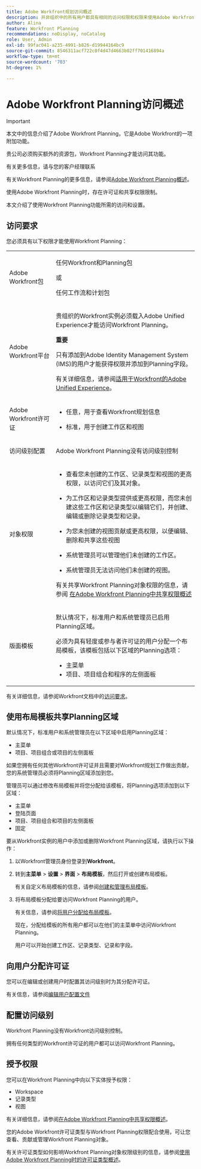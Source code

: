 ```yaml
---
title: Adobe Workfront规划访问概述
description: 并非组织中的所有用户都具有相同的访问权限和权限来使用Adobe Workfront Planning。 本文介绍了用户使用Adobe Workfront Planning功能时可能拥有的访问权限和权限。
author: Alina
feature: Workfront Planning
recommendations: noDisplay, noCatalog
role: User, Admin
exl-id: 99fac041-a235-4991-b826-d19944164bc9
source-git-commit: 8546311acf722c0f4d47d4663b02ff701416894a
workflow-type: tm+mt
source-wordcount: '703'
ht-degree: 1%

---
```



# Adobe Workfront Planning访问概述

<!--leave the global record type reference in yellow till Jan 2026-->

<!--do not use the snippet for IMPORTANT , as it links to this article-->

<!--<span class="preview">The highlighted information on this page refers to functionality not yet generally available. It is available only in the Preview environment for all customers. After the monthly releases to Production, the same features are also available in the Production environment for customers who enabled fast releases. </span>   

<span class="preview">For information about fast releases, see [Enable or disable fast releases for your organization](/help/quicksilver/administration-and-setup/set-up-workfront/configure-system-defaults/enable-fast-release-process.md). </span>-->

>[!IMPORTANT]
>
>本文中的信息介绍了Adobe Workfront Planning，它是Adobe Workfront的一项附加功能。
>
>贵公司必须购买额外的资源包，Workfront Planning才能访问其功能。
>
>有关更多信息，请与您的客户经理联系
>
>有关Workfront Planning的更多信息，请参阅[Adobe Workfront Planning概述](/help/quicksilver/planning/general/planning-overview.md)。

使用Adobe Workfront Planning时，存在许可证和共享权限限制。

本文介绍了使用Workfront Planning功能所需的访问和设置。

## 访问要求

<!--do not collapse the access requirements below - this is the main article about Access overview-->

<!--*********ensure that the link ^^^^^^^^below^^^^^^^^ to Workfront Pricing and Packaging now also includes information about Workfront Planning. If not, talk with Lauren S.***************-->

您必须具有以下权限才能使用Workfront Planning：

<table style="table-layout:auto">
 <col>
 </col>
 <col>
 </col>
 <tbody>
    <tr>
 <tr>
   <td role="rowheader"><p>Adobe Workfront包</p></td>
   <td>
   <p>任何Workfront和Planning包</p>
   <p>或</p>
   <p>任何工作流和计划包</p>
   <!--<p><b>NOTE</b></p>
<p><span class="preview">For access to global record types:</span></p>
<ul><li><p><span class="preview">Any Workfront package and a Planning Plus package</span></p></li>
<p>Or</p>
<li><p><span class="preview">Workflow and Planning Prime and Ultimate packages</span></p></li></ul>--> </td>
<tr>
   <td role="rowheader"><p>Adobe Workfront平台</p></td>
   <td>
   <p>贵组织的Workfront实例必须载入Adobe Unified Experience才能访问Workfront Planning。</p>
   <p><b>重要</b></p>
   <p>只有添加到Adobe Identity Management System (IMS)的用户才能获得权限并添加到Planning字段。</p>
   <p>有关详细信息，请参阅<a href="/help/quicksilver/workfront-basics/navigate-workfront/workfront-navigation/adobe-unified-experience.md">适用于Workfront的Adobe Unified Experience</a>。 </p>
   </td>
  </tr>
  </tr>
  <tr>
   <td role="rowheader"><p>Adobe Workfront许可证</p></td>
   <td>
   <ul><li><p>任意，用于查看Workfront规划信息</p></li>
   <li><p>标准，用于创建工作区和视图</p></li></ul>
    </td>
  </tr>
  <tr>
   <td role="rowheader"><p>访问级别配置</p></td>
   <td> <p>Adobe Workfront Planning没有访问级别控制</p>  
</td>
  </tr>
<tr>
   <td role="rowheader"><p>对象权限</p></td>
   <td>
   <ul>
   <li><p>查看您未创建的工作区、记录类型和视图的更高权限，以访问它们及其对象。</p></li>
   <li><p>为工作区和记录类型提供或更高权限，而您未创建这些工作区和记录类型以编辑它们，并创建、编辑或删除记录类型和记录。</p></li>
   <li><p>为您未创建的视图贡献或更高权限，以便编辑、删除和共享这些视图</p>
   </li>
    <li><p>系统管理员可以管理他们未创建的工作区。 </p></li>
    <li><p>系统管理员无法访问他们未创建的视图。 </p></li></ul>
   <p>有关共享Workfront Planning对象权限的信息，请参阅  
   <a href="/help/quicksilver/planning/access/sharing-permissions-overview.md">在Adobe Workfront Planning中共享权限概述</a> 
  </td>
  </tr>
<tr>
   <td role="rowheader"><p>版面模板</p></td>
   <td> 
<p>默认情况下，标准用户和系统管理员已启用Planning区域。</p>
<p> 必须为具有轻度或参与者许可证的用户分配一个布局模板，该模板包括以下区域的Planning选项：</p>
   <ul><li>主菜单</li>
   <li>项目、项目组合和程序的左侧面板</li>
   </ul>   
</td>
  </tr>
 </tbody>
</table>

有关详细信息，请参阅Workfront文档中的[访问要求](/help/quicksilver/administration-and-setup/add-users/access-levels-and-object-permissions/access-level-requirements-in-documentation.md)。


## 使用布局模板共享Planning区域

<!--First, contact your account manager to obtain access to the current Workfront Planning program.-->

默认情况下，标准用户和系统管理员在以下区域中启用Planning区域：

* 主菜单
* 项目、项目组合或项目的左侧面板

如果您拥有任何其他Workfront许可证并且需要对Workfront规划工作做出贡献，您的系统管理员必须将Planning区域添加到您。

管理员可以通过修改布局模板并将您分配给该模板，将Planning选项添加到以下区域：

* 主菜单
* 登陆页面
* 项目、项目组合和项目的左侧面板
* 固定

要从Workfront实例的用户中添加或删除Workfront Planning区域，请执行以下操作：

1. 以Workfront管理员身份登录到&#x200B;**Workfront**。

1. 转到&#x200B;**主菜单** > **设置** > **界面** > **布局模板**，然后打开或创建布局模板。

   有关自定义布局模板的信息，请参阅[创建和管理布局模板](/help/quicksilver/administration-and-setup/customize-workfront/use-layout-templates/create-and-manage-layout-templates.md)。

1. 将布局模板分配给要访问Workfront Planning的用户。

   有关信息，请参阅[将用户分配给布局模板](/help/quicksilver/administration-and-setup/customize-workfront/use-layout-templates/assign-users-to-layout-template.md)。

   现在，分配给模板的所有用户都可以在他们的主菜单中访问Workfront Planning。

   用户可以开始创建工作区、记录类型、记录和字段。

## 向用户分配许可证

您可以在编辑或创建用户时配置其访问级别时为其分配许可证。

有关信息，请参阅[编辑用户配置文件](/help/quicksilver/administration-and-setup/add-users/create-and-manage-users/edit-a-users-profile.md)

## 配置访问级别

Workfront Planning没有Workfront访问级别控制。

拥有任何类型的Workfront许可证的用户都可以访问Workfront Planning。

<!--For information about granting access in Workfront, see [Create and modify custom access levels](/help/quicksilver/administration-and-setup/add-users/configure-and-grant-access/create-modify-access-levels.md). -->

## 授予权限

您可以在Workfront Planning中向以下实体授予权限：

* Workspace
* 记录类型
* 视图

有关详细信息，请参阅[在Adobe Workfront Planning中共享权限概述](/help/quicksilver/planning/access/sharing-permissions-overview.md)。

您的Adobe Workfront许可证类型与Workfront Planning权限配合使用，可让您查看、贡献或管理Workfront Planning对象。

有关许可证类型如何影响Workfront Planning对象权限级别的信息，请参阅[使用Adobe Workfront Planning时的许可证类型概述](/help/quicksilver/planning/access/license-type-overview.md)。


